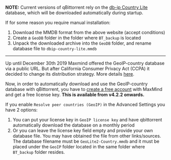 **NOTE:** Current versions of qBittorrent rely on the [db-ip Country Lite](https://db-ip.com/db/download/ip-to-country-lite) database, which will be downloaded automatically during startup.

If for some reason you require manual installation:

1. Download the MMDB format from the above website (accept conditions)
2. Create a `GeoDB` folder in the folder where `BT_backup` is located
3. Unpack the downloaded archive into the `GeoDB` folder, and rename database file to `dbip-country-lite.mmdb`

***

Up until December 30th 2019 Maxmind offered the GeoIP-country database via a public URL. But after California Consumer Privacy Act (CCPA) it decided to change its distribution strategy. More details [here](https://blog.maxmind.com/2019/12/18/significant-changes-to-accessing-and-using-geolite2-databases/).

Now, in order to automatically download and use the GeoIP-country database with qBittorrent, you have to [create a free account](https://www.maxmind.com/en/geolite2/signup) with MaxMind and get a free license key. **This is available from v4.2.2 onwards.**

If you enable `Resolve peer countries (GeoIP)` in the Advanced Settings you have 2 options:
1. You can put your license key in `GeoIP license key` and have qbittorrent automatically download the database on a monthly period
2. Or you can leave the license key field empty and provide your own database file. You may have obtained the file from other links/sources. The database filename must be `GeoLite2-Country.mmdb` and it must be placed under the `GeoIP` folder located in the same folder where `BT_backup` folder resides.